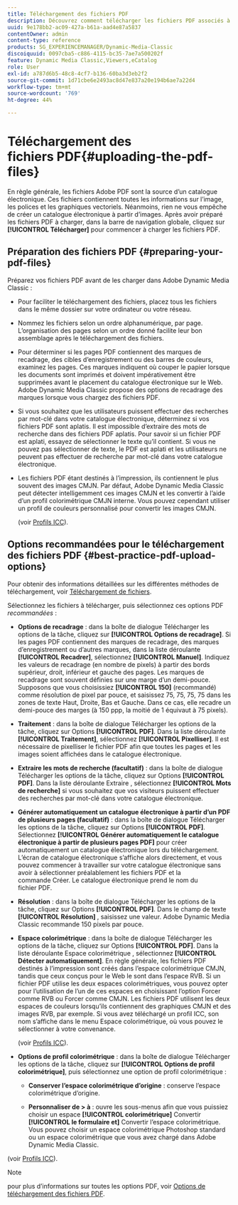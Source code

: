 ```yaml
---
title: Téléchargement des fichiers PDF
description: Découvrez comment télécharger les fichiers PDF associés à un catalogue électronique.
uuid: 9e178bb2-ac09-427a-b61a-aad4e87a5837
contentOwner: admin
content-type: reference
products: SG_EXPERIENCEMANAGER/Dynamic-Media-Classic
discoiquuid: 0097cba5-c886-4115-bc35-7ae7a500202f
feature: Dynamic Media Classic,Viewers,eCatalog
role: User
exl-id: a787d6b5-48c8-4cf7-b136-60ba3d3eb2f2
source-git-commit: 1d71cbe6e2493ac8d47e837a20e194b6ae7a22d4
workflow-type: tm+mt
source-wordcount: '769'
ht-degree: 44%

---
```


# Téléchargement des fichiers PDF{#uploading-the-pdf-files}

En règle générale, les fichiers Adobe PDF sont la source d’un catalogue électronique. Ces fichiers contiennent toutes les informations sur l’image, les polices et les graphiques vectoriels. Néanmoins, rien ne vous empêche de créer un catalogue électronique à partir d’images. Après avoir préparé les fichiers PDF à charger, dans la barre de navigation globale, cliquez sur **[!UICONTROL Télécharger]** pour commencer à charger les fichiers PDF.

## Préparation des fichiers PDF {#preparing-your-pdf-files}

Préparez vos fichiers PDF avant de les charger dans Adobe Dynamic Media Classic :

* Pour faciliter le téléchargement des fichiers, placez tous les fichiers dans le même dossier sur votre ordinateur ou votre réseau.
* Nommez les fichiers selon un ordre alphanumérique, par page. L’organisation des pages selon un ordre donné facilite leur bon assemblage après le téléchargement des fichiers.
* Pour déterminer si les pages PDF contiennent des marques de recadrage, des cibles d’enregistrement ou des barres de couleurs, examinez les pages. Ces marques indiquent où couper le papier lorsque les documents sont imprimés et doivent impérativement être supprimées avant le placement du catalogue électronique sur le Web. Adobe Dynamic Media Classic propose des options de recadrage des marques lorsque vous chargez des fichiers PDF.
* Si vous souhaitez que les utilisateurs puissent effectuer des recherches par mot-clé dans votre catalogue électronique, déterminez si vos fichiers PDF sont aplatis. Il est impossible d’extraire des mots de recherche dans des fichiers PDF aplatis. Pour savoir si un fichier PDF est aplati, essayez de sélectionner le texte qu’il contient. Si vous ne pouvez pas sélectionner de texte, le PDF est aplati et les utilisateurs ne peuvent pas effectuer de recherche par mot-clé dans votre catalogue électronique.
* Les fichiers PDF étant destinés à l’impression, ils contiennent le plus souvent des images CMJN. Par défaut, Adobe Dynamic Media Classic peut détecter intelligemment ces images CMJN et les convertir à l’aide d’un profil colorimétrique CMJN interne. Vous pouvez cependant utiliser un profil de couleurs personnalisé pour convertir les images CMJN.

   (voir [Profils ICC](icc-profiles.md#icc_profiles)).

## Options recommandées pour le téléchargement des fichiers PDF {#best-practice-pdf-upload-options}

Pour obtenir des informations détaillées sur les différentes méthodes de téléchargement, voir [Téléchargement de fichiers](uploading-files.md#uploading_your_files).

Sélectionnez les fichiers à télécharger, puis sélectionnez ces options PDF *recommandées* :

* **Options de recadrage**  : dans la boîte de dialogue Télécharger les options de la tâche, cliquez sur  **[!UICONTROL Options de recadrage]**. Si les pages PDF contiennent des marques de recadrage, des marques d’enregistrement ou d’autres marques, dans la liste déroulante **[!UICONTROL Recadrer]**, sélectionnez **[!UICONTROL Manuel]**. Indiquez les valeurs de recadrage (en nombre de pixels) à partir des bords supérieur, droit, inférieur et gauche des pages. Les marques de recadrage sont souvent définies sur une marge d’un demi-pouce. Supposons que vous choisissiez **[!UICONTROL 150]** (recommandé) comme résolution de pixel par pouce, et saisissez 75, 75, 75, 75 dans les zones de texte Haut, Droite, Bas et Gauche. Dans ce cas, elle recadre un demi-pouce des marges (à 150 ppp, la moitié de 1 équivaut à 75 pixels).

* **Traitement**  : dans la boîte de dialogue Télécharger les options de la tâche, cliquez sur Options  **[!UICONTROL PDF]**. Dans la liste déroulante **[!UICONTROL Traitement]**, sélectionnez **[!UICONTROL Pixelliser]**. Il est nécessaire de pixelliser le fichier PDF afin que toutes les pages et les images soient affichées dans le catalogue électronique.

* **Extraire les mots de recherche (facultatif)**  : dans la boîte de dialogue Télécharger les options de la tâche, cliquez sur Options  **[!UICONTROL PDF]**. Dans la liste déroulante Extraire , sélectionnez **[!UICONTROL Mots de recherche]** si vous souhaitez que vos visiteurs puissent effectuer des recherches par mot-clé dans votre catalogue électronique.

* **Générer automatiquement un catalogue électronique à partir d’un PDF de plusieurs pages (facultatif)**  : dans la boîte de dialogue Télécharger les options de la tâche, cliquez sur Options  **[!UICONTROL PDF]**. Sélectionnez **[!UICONTROL Générer automatiquement le catalogue électronique à partir de plusieurs pages PDF]** pour créer automatiquement un catalogue électronique lors du téléchargement. L’écran de catalogue électronique s’affiche alors directement, et vous pouvez commencer à travailler sur votre catalogue électronique sans avoir à sélectionner préalablement les fichiers PDF et la commande Créer. Le catalogue électronique prend le nom du fichier PDF.

* **Résolution**  : dans la boîte de dialogue Télécharger les options de la tâche, cliquez sur Options  **[!UICONTROL PDF]**. Dans le champ de texte **[!UICONTROL Résolution]** , saisissez une valeur. Adobe Dynamic Media Classic recommande 150 pixels par pouce.

* **Espace colorimétrique**  : dans la boîte de dialogue Télécharger les options de la tâche, cliquez sur Options  **[!UICONTROL PDF]**. Dans la liste déroulante Espace colorimétrique , sélectionnez **[!UICONTROL Détecter automatiquement]**. En règle générale, les fichiers PDF destinés à l’impression sont créés dans l’espace colorimétrique CMJN, tandis que ceux conçus pour le Web le sont dans l’espace RVB. Si un fichier PDF utilise les deux espaces colorimétriques, vous pouvez opter pour l’utilisation de l’un de ces espaces en choisissant l’option Forcer comme RVB ou Forcer comme CMJN. Les fichiers PDF utilisent les deux espaces de couleurs lorsqu’ils contiennent des graphiques CMJN et des images RVB, par exemple. Si vous avez téléchargé un profil ICC, son nom s’affiche dans le menu Espace colorimétrique, où vous pouvez le sélectionner à votre convenance.

   (voir [Profils ICC](/help/icc-profiles.md)).

* **Options de profil colorimétrique**  : dans la boîte de dialogue Télécharger les options de la tâche, cliquez sur  **[!UICONTROL Options de profil colorimétrique]**, puis sélectionnez une option de profil colorimétrique :

   * **Conserver l’espace colorimétrique d’origine**  : conserve l’espace colorimétrique d’origine.

   * **Personnaliser de > à**  : ouvre les sous-menus afin que vous puissiez choisir un espace  **[!UICONTROL colorimétrique]** Convertir  **[!UICONTROL le formulaire et]** Convertir l’espace colorimétrique. Vous pouvez choisir un espace colorimétrique Photoshop standard ou un espace colorimétrique que vous avez chargé dans Adobe Dynamic Media Classic.

<!-- * **Convert To SRGB** - Converts to SRGB (Standard Red Green Blue). SRGB is the recommended color space for displaying images on web pages. -->

(voir [Profils ICC](icc-profiles.md#icc_profiles)).

>[!NOTE]
>
>pour plus d’informations sur toutes les options PDF, voir [Options de téléchargement des fichiers PDF](pdfs.md#pdf_upload_options).

